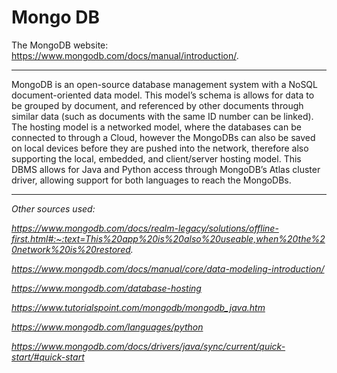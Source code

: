 # Mongo DB

The MongoDB website: https://www.mongodb.com/docs/manual/introduction/.
___
MongoDB is an open-source database management system with a NoSQL document-oriented data model. This model’s schema is allows for data to be grouped by document, and referenced by other documents through similar data (such as documents with the same ID number can be linked). The hosting model is a networked model, where the databases can be connected to through a Cloud, however the MongoDBs can also be saved on local devices before they are pushed into the network, therefore also supporting the local, embedded, and client/server hosting model.  This DBMS allows for Java and Python access through MongoDB’s Atlas cluster driver, allowing support for both languages to reach the MongoDBs.
___
_Other sources used:_

_https://www.mongodb.com/docs/realm-legacy/solutions/offline-first.html#:~:text=This%20app%20is%20also%20useable,when%20the%20network%20is%20restored._

_https://www.mongodb.com/docs/manual/core/data-modeling-introduction/_

_https://www.mongodb.com/database-hosting_

_https://www.tutorialspoint.com/mongodb/mongodb_java.htm_

_https://www.mongodb.com/languages/python_

_https://www.mongodb.com/docs/drivers/java/sync/current/quick-start/#quick-start_
